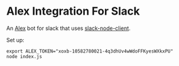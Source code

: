 # Alex Integration For Slack

An [Alex](http://alexjs.com/) bot for slack that uses [slack-node-client](https://github.com/slackhq/node-slack-client).

Set up:

```
export ALEX_TOKEN="xoxb-10582780021-4q3dhUv4wWdoFFKyesWXkxPU"
node index.js
```
